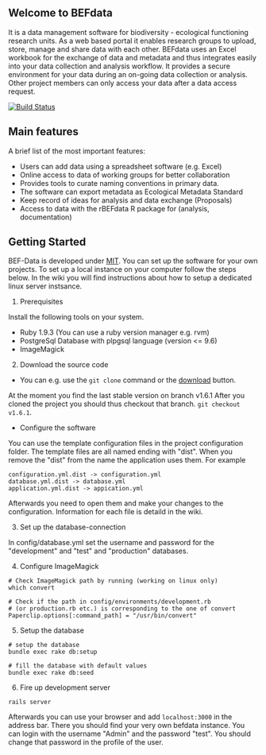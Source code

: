 ## Welcome to BEFdata

It is a data management software for biodiversity - ecological functioning
research units. As a web based portal it enables research groups to upload,
store, manage and share data with each other. BEFdata uses an Excel workbook
for the exchange of data and metadata and thus integrates easily into your
data collection and analysis workflow. It provides a secure environment
for your data during an on-going data collection or analysis. Other project
members can only access your data after a data access request.

[![Build Status](https://travis-ci.org/cpfaff/befdata.svg?branch=master)](https://travis-ci.org/cpfaff/befdata)

## Main features

A brief list of the most important features:

* Users can add data using a spreadsheet software (e.g. Excel)
* Online access to data of working groups for better collaboration
* Provides tools to curate naming conventions in primary data.
* The software can export metadata as Ecological Metadata Standard
* Keep record of ideas for analysis and data exchange (Proposals)
* Access to data with the rBEFdata R package for (analysis, documentation)

## Getting Started

BEF-Data is developed under [MIT](LICENSE.md). You can set up the software for
your own projects. To set up a local instance on your computer follow the steps
below. In the wiki you will find instructions about how to setup a dedicated
linux server instsance.

1. Prerequisites

Install the following tools on your system.

* Ruby 1.9.3 (You can use a ruby version manager e.g. rvm)
* PostgreSql Database with plpgsql language (version <= 9.6)
* ImageMagick

2. Download the source code

* You can e.g. use the `git clone` command or the
  [download](https://github.com/cpfaff/befdata/archive/master.zip) button.

At the moment you find the last stable version on branch v1.6.1 After you cloned
the project you should thus checkout that branch. `git checkout v1.6.1`.

* Configure the software

You can use the template configuration files in the project configuration
folder. The template files are all named ending with "dist". When you remove
the "dist" from the name the application uses them. For example

```
configuration.yml.dist -> configuration.yml
database.yml.dist -> database.yml
application.yml.dist -> appication.yml
```

Afterwards you need to open them and make your changes to the configuration.
Information for each file is detaild in the wiki.

3. Set up the database-connection

In config/database.yml set the username and password for the "development" and
"test" and "production" databases.

4. Configure ImageMagick

```
# Check ImageMagick path by running (working on linux only)
which convert

# Check if the path in config/environments/development.rb
# (or production.rb etc.) is corresponding to the one of convert
Paperclip.options[:command_path] = "/usr/bin/convert"
```

5. Setup the database

```
# setup the database
bundle exec rake db:setup

# fill the database with default values
bundle exec rake db:seed
```

6. Fire up development server

```
rails server
```

Afterwards you can use your browser and add `localhost:3000` in the address
bar. There you should find your very own befdata instance. You can login with
the username "Admin" and the password "test". You should change that password
in the profile of the user.
